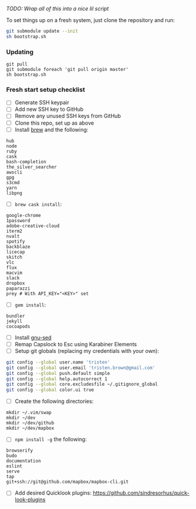 _TODO: Wrap all of this into a nice lil script_

To set things up on a fresh system, just clone the repository and run:

``` sh
git submodule update --init
sh bootstrap.sh
```

### Updating

``` shell
git pull
git submodule foreach 'git pull origin master'
sh bootstrap.sh
```

### Fresh start setup checklist

- [ ] Generate SSH keypair
- [ ] Add new SSH key to GitHub
- [ ] Remove any unused SSH keys from GitHub
- [ ] Clone this repo, set up as above
- [ ] Install [brew](http://brew.sh/) and the following:

```
hub
node
ruby
cask
bash-completion
the_silver_searcher
awscli
gpg
s3cmd
yarn
libpng
```

- [ ] `brew cask install`:

```
google-chrome
1password
adobe-creative-cloud
iterm2
nvalt
spotify
backblaze
licecap
skitch
vlc
flux
macvim
slack
dropbox
paparazzi
prey # With API_KEY="<KEY>" set
```

- [ ] `gem install`:

```
bundler
jekyll
cocoapods
```

- [ ] Install [gnu-sed](https://sagebionetworks.jira.com/wiki/display/PLFM/Fixing+sed+on+OSx)
- [ ] Remap Capslock to Esc using Karabiner Elements
- [ ] Setup git globals (replacing my credentials with your own):

```sh
git config --global user.name 'tristen'
git config --global user.email 'tristen.brown@gmail.com'
git config --global push.default simple
git config --global help.autocorrect 1
git config --global core.excludesfile ~/.gitignore_global
git config --global color.ui true
```

- [ ] Create the following directories:

```
mkdir ~/.vim/swap
mkdir ~/dev
mkdir ~/dev/github
mkdir ~/dev/mapbox
```

- [ ] `npm install -g` the following:

```
browserify
budo
documentation
eslint
serve
tap
git+ssh://git@github.com/mapbox/mapbox-cli.git
```

- [ ] Add desired Quicklook plugins: https://github.com/sindresorhus/quick-look-plugins

